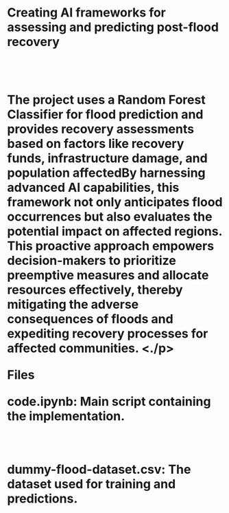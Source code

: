 
<h1>Creating AI frameworks for assessing and predicting post-flood recovery<h1/><br/>
  
<p>The project uses a Random Forest Classifier for flood prediction and provides recovery assessments based on factors like recovery funds, infrastructure damage, and population affectedBy harnessing advanced AI capabilities, this framework not only anticipates flood occurrences but also evaluates the potential impact on affected regions. This proactive approach empowers decision-makers to prioritize preemptive measures and allocate resources effectively, thereby mitigating the adverse consequences of floods and expediting recovery processes for affected communities. <./p>


Files<br/>
<p>code.ipynb: Main script containing the implementation.<p/><br/>
<p>dummy-flood-dataset.csv: The dataset used for training and predictions.</p>

